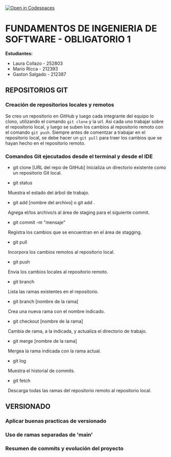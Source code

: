 [![Open in Codespaces](https://classroom.github.com/assets/launch-codespace-f4981d0f882b2a3f0472912d15f9806d57e124e0fc890972558857b51b24a6f9.svg)](https://classroom.github.com/open-in-codespaces?assignment_repo_id=10606028)

# FUNDAMENTOS DE INGENIERIA DE SOFTWARE - OBLIGATORIO 1

**Estudiantes:**
* Laura Collazo - 252803
* Mario Ricca - 212393
* Gaston Salgado - 212387


## REPOSITORIOS GIT

### Creación de repositorios locales y remotos

Se creo un repositorio en GitHub y luego cada integrante del equipo lo clono, utilizando el comando `git clone` y la url. Asi cada uno trabajar sobre el repositorio local, y luego se suben los cambios al repositorio remoto con el comando `git push`. Siempre antes de comentzar a trabajar en el repositorio local, se debe hacer un `git pull` para traer los cambios que se hayan hecho en el repositorio remoto.

### Comandos Git ejecutados desde el terminal y desde el IDE

* git clone [URL del repo de GitHub]
  Inicializa un directorio existente como un repositorio Git local.

* git status


&nbsp;
  Muestra el estado del árbol de trabajo.

* git add [nombre del archivo] o git add .

&nbsp;
  Agrega el/los archivo/s al área de staging para el siguiente commit.

* git commit -m "mensaje"

&nbsp;
  Registra los cambios que se encuentran en el área de stagging.

* git pull

&nbsp;
  Incorpora los cambios remotos al repositorio local.

* git push

&nbsp;
  Envia los cambios locales al repositorio remoto.

* git branch

&nbsp;
  Lista las ramas existentes en el repositorio.  

* git branch [nombre de la rama]

&nbsp;
  Crea una nueva rama con el nombre indicado.

* git checkout [nombre de la rama]

&nbsp;
  Cambia de rama, a la indicada, y actualiza el directorio de trabajo.

* git merge [nombre de la rama]

&nbsp;
  Mergea la rama indicada con la rama actual.

* git log

&nbsp;
  Muestra el historial de commits.

* git fetch

&nbsp;
  Descarga todas las ramas del repositorio remoto al repositorio local.

## VERSIONADO

### Aplicar buenas practicas de versionado

### Uso de ramas separadas de 'main'

### Resumen de commits y evolución del proyecto 


